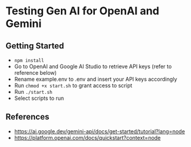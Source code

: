 # Testing Gen AI for OpenAI and Gemini

## Getting Started
- `npm install`
- Go to OpenAI and Google AI Studio to retrieve API keys (refer to reference below)
- Rename example.env to .env and insert your API keys accordingly
- Run `chmod +x start.sh` to grant access to script
- Run `./start.sh`
- Select scripts to run


## References
- https://ai.google.dev/gemini-api/docs/get-started/tutorial?lang=node
- https://platform.openai.com/docs/quickstart?context=node